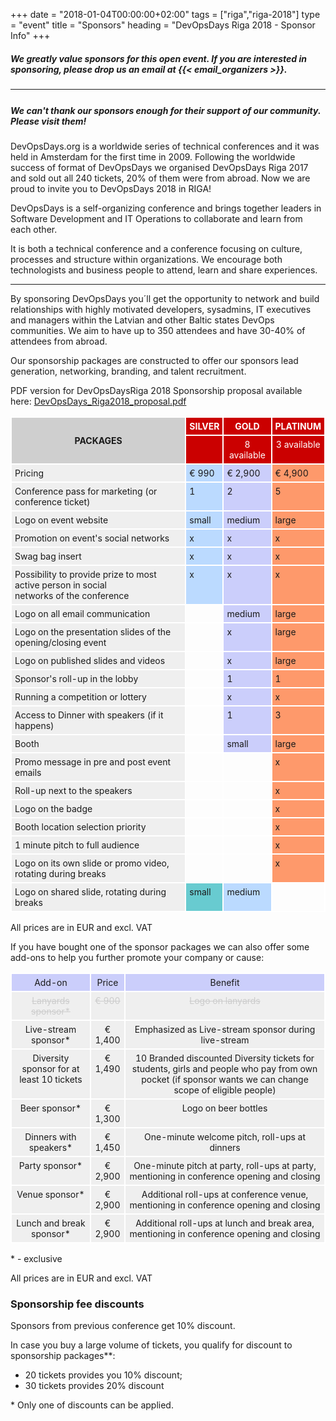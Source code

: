 +++
date = "2018-01-04T00:00:00+02:00"
tags = ["riga","riga-2018"]
type = "event"
title = "Sponsors"
heading = "DevOpsDays Riga 2018 - Sponsor Info"
+++

<h5>
We greatly value sponsors for this open event.  If you are interested in sponsoring, please drop us an email at {{< email_organizers >}}.
</h5>

<hr>
<h5 style="padding-top: 5px">We can't thank our sponsors enough for their support of our community. Please visit them!</h5>

<p>DevOpsDays.org is a worldwide series of technical conferences and it was
held in Amsterdam for the first time in 2009. Following the worldwide
success of format of DevOpsDays we organised DevOpsDays Riga 2017
and sold out all 240 tickets, 20% of them were from abroad.
Now we are proud to invite you to DevOpsDays 2018 in RIGA!</p>

<p>DevOpsDays is a self-organizing conference and brings together leaders in
Software Development and IT Operations to collaborate and learn from
each other.</p>
<p>It is both a technical conference and a conference focusing on culture,
processes and structure within organizations. We encourage both
technologists and business people to attend, learn and share experiences.</p>

<hr/>

<p>By sponsoring DevOpsDays you´ll get the opportunity to network and build
relationships with highly motivated developers, sysadmins, IT executives and
managers within the Latvian and other Baltic states DevOps communities. We aim
to have up to 350 attendees and have 30-40% of attendees from abroad.</p>
<p>Our sponsorship packages are constructed to offer our sponsors lead generation,
networking, branding, and talent recruitment.</p>

<p>PDF version for DevOpsDaysRiga 2018 Sponsorship proposal available here: <a href="https://devops.lv/shared/DevOpsDays_Riga2018_proposal.pdf" target="blank">DevOpsDays_Riga2018_proposal.pdf</a></p>

<style type="text/css">
.tg  {border-collapse:collapse;border-spacing:0;border:none;}
.tg td{font-size:14px;padding:5px 5px;border-style:solid;border-width:2px;border-color:#ffffff;overflow:hidden;word-break:normal;}
.tg th{font-size:14px;font-weight:normal;padding:5px 5px;border-style:solid;border-color:#ffffff;border-width:2px;overflow:hidden;word-break:normal;}
.tg .tg-y49x{background-color:#cb0000;color:#ffffff;vertical-align:top}
.tg .tg-b44r{background-color:#cbcefb;vertical-align:top}
.tg .tg-yzt1{background-color:#efefef;vertical-align:top}
.tg .tg-mmvm{font-weight:bold;background-color:#cb0000;color:#ffffff;text-align:center;vertical-align:top}
.tg .tg-i9b1{background-color:#fe996b;vertical-align:top}
.tg .tg-mtwr{background-color:#bbdaff;vertical-align:top}
.tg .tg-c7c7{font-weight:bold;background-color:#cfcfcf}
.tg .tg-h7od{background-color:#cb0000;color:#ffffff;text-align:center;vertical-align:top}
.tg .tg-yw4l{vertical-align:top}
.tg .tg-93t1{background-color:#68cbd0;vertical-align:top}
.tg .sold-out {text-decoration: line-through; color: #ccc; }
</style>
<table class="tg">
  <tr>
    <th class="tg-c7c7" rowspan="2">PACKAGES</th>
    <th class="tg-mmvm">SILVER</th>
    <th class="tg-mmvm">GOLD<br></th>
    <th class="tg-mmvm">PLATINUM<br></th>
  </tr>
  <tr>
    <td class="tg-y49x"></td>
    <td class="tg-h7od">8 available</td>
    <td class="tg-h7od">3 available</td>
  </tr>
  <tr>
    <td class="tg-yzt1">Pricing</td>
    <td class="tg-mtwr">€ 990</td>
    <td class="tg-b44r">€ 2,900</td>
    <td class="tg-i9b1">€ 4,900</td>
  </tr>
  <tr>
    <td class="tg-yzt1">Conference pass for marketing (or conference ticket)</td>
    <td class="tg-mtwr">1</td>
    <td class="tg-b44r">2</td>
    <td class="tg-i9b1">5</td>
  </tr>
  <tr>
    <td class="tg-yzt1">Logo on event website</td>
    <td class="tg-mtwr">small</td>
    <td class="tg-b44r">medium</td>
    <td class="tg-i9b1">large</td>
  </tr>
  <tr>
    <td class="tg-yzt1">Promotion on event's social networks</td>
    <td class="tg-mtwr">x</td>
    <td class="tg-b44r">x</td>
    <td class="tg-i9b1">x</td>
  </tr>
  <tr>
    <td class="tg-yzt1">Swag bag insert</td>
    <td class="tg-mtwr">x</td>
    <td class="tg-b44r">x</td>
    <td class="tg-i9b1">x</td>
  </tr>
  <tr>
    <td class="tg-yzt1">Possibility to provide prize to most active person in social<br>networks of the conference</td>
    <td class="tg-mtwr">x</td>
    <td class="tg-b44r">x</td>
    <td class="tg-i9b1">x</td>
  </tr>
  <tr>
    <td class="tg-yzt1">Logo on all email communication</td>
    <td class="tg-yw4l"></td>
    <td class="tg-b44r">medium</td>
    <td class="tg-i9b1">large</td>
  </tr>
  <tr>
    <td class="tg-yzt1">Logo on the presentation slides of the opening/closing event</td>
    <td class="tg-yw4l"></td>
    <td class="tg-b44r">x</td>
    <td class="tg-i9b1">large</td>
  </tr>
  <tr>
    <td class="tg-yzt1">Logo on published slides and videos</td>
    <td class="tg-yw4l"></td>
    <td class="tg-b44r">x</td>
    <td class="tg-i9b1">large</td>
  </tr>
  <tr>
    <td class="tg-yzt1">Sponsor's roll-up in the lobby</td>
    <td class="tg-yw4l"></td>
    <td class="tg-b44r">1</td>
    <td class="tg-i9b1">1</td>
  </tr>
  <tr>
    <td class="tg-yzt1">Running a competition or lottery</td>
    <td class="tg-yw4l"></td>
    <td class="tg-b44r">x</td>
    <td class="tg-i9b1">x</td>
  </tr>
  <tr>
    <td class="tg-yzt1">Access to Dinner with speakers (if it happens)</td>
    <td class="tg-yw4l"></td>
    <td class="tg-b44r">1</td>
    <td class="tg-i9b1">3</td>
  </tr>
  <tr>
    <td class="tg-yzt1">Booth</td>
    <td class="tg-yw4l"></td>
    <td class="tg-b44r">small</td>
    <td class="tg-i9b1">large</td>
  </tr>
  <tr>
    <td class="tg-yzt1">Promo message in pre and post event emails</td>
    <td class="tg-yw4l"></td>
    <td class="tg-yw4l"></td>
    <td class="tg-i9b1">x</td>
  </tr>
  <tr>
    <td class="tg-yzt1">Roll-up next to the speakers</td>
    <td class="tg-yw4l"></td>
    <td class="tg-yw4l"></td>
    <td class="tg-i9b1">x</td>
  </tr>
  <tr>
    <td class="tg-yzt1">Logo on the badge</td>
    <td class="tg-yw4l"></td>
    <td class="tg-yw4l"></td>
    <td class="tg-i9b1">x</td>
  </tr>
  <tr>
    <td class="tg-yzt1">Booth location selection priority</td>
    <td class="tg-yw4l"></td>
    <td class="tg-yw4l"></td>
    <td class="tg-i9b1">x</td>
  </tr>
  <tr>
    <td class="tg-yzt1">1 minute pitch to full audience</td>
    <td class="tg-yw4l"></td>
    <td class="tg-yw4l"></td>
    <td class="tg-i9b1">x</td>
  </tr>      
  <tr>
    <td class="tg-yzt1">Logo on its own slide or promo video, rotating during breaks</td>
    <td class="tg-yw4l"></td>
    <td class="tg-yw4l"></td>
    <td class="tg-i9b1">x</td>
  </tr>
  <tr>
    <td class="tg-yzt1">Logo on shared slide, rotating during breaks</td>
    <td class="tg-93t1">small</td>
    <td class="tg-mtwr">medium</td>
    <td class="tg-yw4l"></td>
  </tr>
</table>
<p>All prices are in EUR and excl. VAT</p>

<p>If you have bought one of the sponsor packages we can also offer some add-ons to
help you further promote your company or cause:</p>

<table class="tg">
  <tr>
    <th class="tg-b44r">Add-on</th>
    <th class="tg-b44r">Price</th>
    <th class="tg-b44r">Benefit</th>
  </tr>
  <tr class="sold-out">
    <th class="tg-yzt1">Lanyards sponsor* </th>
    <th class="tg-yzt1">€ 900</th>
    <th class="tg-yzt1">Logo on lanyards </th>
  </tr>
  <tr>
    <th class="tg-yzt1">Live-stream sponsor*</th>
    <th class="tg-yzt1">€ 1,400</th>
    <th class="tg-yzt1">Emphasized as Live-stream sponsor during live-stream</th>
  </tr>
  <tr>
    <th class="tg-yzt1">Diversity sponsor for at least 10 tickets</th>
    <th class="tg-yzt1">€ 1,490</th>
    <th class="tg-yzt1">10 Branded discounted Diversity tickets for students, girls and people who pay from own pocket (if sponsor wants we can change scope of eligible people)</th>
  </tr>
  <tr>
    <th class="tg-yzt1">Beer sponsor* </th>
    <th class="tg-yzt1">€ 1,300</th>
    <th class="tg-yzt1">Logo on beer bottles </th>
  </tr>
  <tr>
    <th class="tg-yzt1">Dinners with speakers* </th>
    <th class="tg-yzt1">€ 1,450</th>
    <th class="tg-yzt1">One-minute welcome pitch, roll-ups at dinners </th>
  </tr>
  <tr>
    <th class="tg-yzt1">Party sponsor* </th>
    <th class="tg-yzt1">€ 2,900</th>
    <th class="tg-yzt1">One-minute pitch at party, roll-ups at party, mentioning in conference opening and closing </th>
  </tr>
  <tr>
    <th class="tg-yzt1">Venue sponsor* </th>
    <th class="tg-yzt1">€ 2,900</th>
    <th class="tg-yzt1">Additional roll-ups at conference venue, mentioning in conference opening and closing</th>
  </tr>
  <tr>
    <th class="tg-yzt1">Lunch and break sponsor* </th>
    <th class="tg-yzt1">€ 2,900</th>
    <th class="tg-yzt1">Additional roll-ups at lunch and break area, mentioning in conference opening and closing</th>
  </tr>
</table>
<p>* - exclusive</p>
<p>All prices are in EUR and excl. VAT</p>
<h3>Sponsorship fee discounts</h3>
<p>Sponsors from previous conference get 10% discount.</p>
<p>In case you buy a large volume of tickets, you qualify for discount to sponsorship
packages**:
<ul><li>20 tickets provides you 10% discount;</li>
  <li>30 tickets provides 20% discount</li>
</ul>
* Only one of discounts can be applied.</p>

<!-- Facebook Pixel Code -->
<script>
 !function(f,b,e,v,n,t,s)
 {if(f.fbq)return;n=f.fbq=function(){n.callMethod?
 n.callMethod.apply(n,arguments):n.queue.push(arguments)};
 if(!f._fbq)f._fbq=n;n.push=n;n.loaded=!0;n.version='2.0';
 n.queue=[];t=b.createElement(e);t.async=!0;
 t.src=v;s=b.getElementsByTagName(e)[0];
 s.parentNode.insertBefore(t,s)}(window, document,'script',
 'https://connect.facebook.net/en_US/fbevents.js');
 fbq('init', '627303307635674');
 fbq('track', 'PageView');
</script>
<noscript><img height="1" width="1" style="display:none"
 src="https://www.facebook.com/tr?id=627303307635674&ev=PageView&noscript=1"
/></noscript>
<!-- End Facebook Pixel Code -->